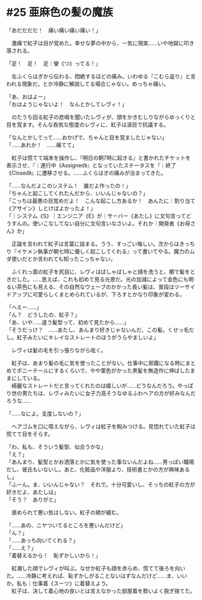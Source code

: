 # #25 亜麻色の髪の魔族
「あだだだだ！　痛い痛い痛い痛い！」

　激痛で紅子は目が覚めた。幸せな夢の中から、一気に現実……いや地獄に叩き落される。

「足！　足！　足｜攣《つ》ってる！」

　左ふくらはぎから伝わる、悶絶するほどの痛み。いわゆる『こむら返り』と言われる現象だ。とか冷静に解説してる場合じゃない。めっちゃ痛い。

「あ、おはよー」  
「おはようじゃないよ！　なんとかしてレヴィ！」

　のたうち回る紅子の悲鳴を聞いたレヴィが、頭をかきむしりながらゆっくりと目を覚ます。そんな呑気な態度のレヴィに、紅子は涙目で抗議する。

「なんとかしてって……おかげで、ちゃんと目を覚ましたじゃない」  
「……あれか！　……痛てて」

　紅子は慌てて端末を操作し、『明日の朝7時に起きる』と書かれたチケットを表示させ、『｜進行中《Assigned》』となっていたステータスを『｜終了《Closed》』に遷移させる。……ふくらはぎの痛みが治まってきた。

「……なんだよこのシステム！　誰だよ作ったの！」  
「ちゃんと起こしてくれたんだから、いいんじゃないの？」  
「こっちは最悪の目覚めだよ！　こんな起こし方あるか！　あんたに｜割り当て《アサイン》しとけばよかったよ！」  
「｜システム《S》｜エンジニア《E》が｜サーバー《あたし》に文句言ってどうすんの。使いこなしてない自分に文句言いなさいよ。それか｜開発者《お母さん》か」

　正論を言われて紅子は言葉に詰まる。うう、すっごい悔しい。次からはきっちり『イケメン執事が朝七時に優しく起こしてくれる』って書いてやる。魔力のムダ使いだとか言われても知ったこっちゃない。

　ふくれっ面の紅子を尻目に、レヴィはばしゃばしゃと顔を洗うと、櫛で髪をときだした。……思えば、これも初めて見る光景だ。光の加減によって金色にも明るい茶色にも見える、その自然なウェーブのかかった長い髪は、普段はツーサイドアップに可愛らしくまとめられているが、下ろすとかなり印象が変わる。

「へえー……」  
「ん？　どうしたの、紅子？」  
「あ、いや……違う髪型って、初めて見たから……」  
「そうだっけ？　……あたし、あんまり好きじゃないんだ、この髪。くせっ毛だし。紅子みたいにキレイなストレートのほうがうらやましいよ」

　レヴィは髪の毛を引っ張りながら呟く。

　紅子は、あまり髪の毛に気を使ったことがない。仕事中に邪魔になる時にまとめてポニーテールにするくらいで、やや栗色がかった黒髪を無造作に伸ばしたままにしている。  
　綺麗なストレートだと言ってくれたのは嬉しいが……どうなんだろう。やっぱり世の男たちは、レヴィみたいに女子力高そうなゆるふわヘアの方が好みなんだろうな……

「……なによ。支度しないの？」

　ヘアゴムを口に咥えながら、レヴィは紅子を睨みつける。見惚れていた紅子は慌てて目をそらす。

「わ、私も、そういう髪型、似合うかな」  
「え？」  
「あんまり、髪型とかお洒落とかに気を使った事ないんだよね……男っぽい職場だし、彼氏もいないし。あと、化粧品や洋服より、技術書とかの方が興味あるし」  
「ふーん。ま、いいんじゃない？　それで。十分可愛いし、そっちの紅子の方が好きだよ、あたしは」  
「そう？　ありがと」

　褒められて悪い気はしない。紅子の頬が緩む。

「……あの、ニヤついてるところを悪いんだけど」  
「ん？」  
「……あっち向いてくれる？」  
「……え？」  
「着替えるから！　恥ずかしいから！」

　紅潮した顔でレヴィが叫ぶ。なぜか紅子も顔を赤らめ、慌てて後ろを向いた。……冷静に考えれば、恥ずかしがることないはずなんだけど……ま、いいか。私も｜仕事着《スーツ》に着替えよう。  
　紅子は、決して着心地の良いとは言えなかった部屋着を勢いよく脱ぎ捨てた。
